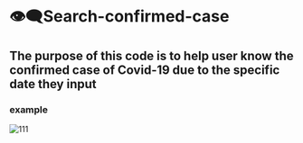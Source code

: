 # 👁‍🗨Search-confirmed-case
## The purpose of this code is to help user know the confirmed case of Covid-19 due to the specific date they input
### example
![111](https://user-images.githubusercontent.com/79236612/130445758-98d6ce35-bdf3-47cb-9431-2fbbe8f01d1c.png)

